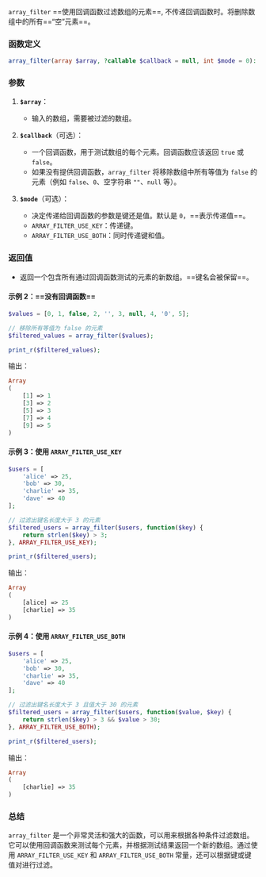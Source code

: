 `array_filter` ==使用回调函数过滤数组的元素==, 不传递回调函数时。将删除数组中的所有==“空”元素==。

### 函数定义

```php
array_filter(array $array, ?callable $callback = null, int $mode = 0): array
```
### 参数

1. **`$array`**：
   - 输入的数组，需要被过滤的数组。

2. **`$callback`**（可选）：
   - 一个回调函数，用于测试数组的每个元素。回调函数应该返回 `true` 或 `false`。
   - 如果没有提供回调函数，`array_filter` 将移除数组中所有等值为 `false` 的元素（例如 `false`、`0`、空字符串 `""`、`null` 等）。

3. **`$mode`**（可选）：
   - 决定传递给回调函数的参数是键还是值。默认是 `0`，==表示传递值==。
   - `ARRAY_FILTER_USE_KEY`：传递键。
   - `ARRAY_FILTER_USE_BOTH`：同时传递键和值。
### 返回值
- 返回一个包含所有通过回调函数测试的元素的新数组。==键名会被保留==。

#### 示例 2：==没有回调函数==

```php
$values = [0, 1, false, 2, '', 3, null, 4, '0', 5];

// 移除所有等值为 false 的元素
$filtered_values = array_filter($values);

print_r($filtered_values);
```

输出：

```php
Array
(
    [1] => 1
    [3] => 2
    [5] => 3
    [7] => 4
    [9] => 5
)
```

#### 示例 3：使用 `ARRAY_FILTER_USE_KEY`

```php
$users = [
    'alice' => 25,
    'bob' => 30,
    'charlie' => 35,
    'dave' => 40
];

// 过滤出键名长度大于 3 的元素
$filtered_users = array_filter($users, function($key) {
    return strlen($key) > 3;
}, ARRAY_FILTER_USE_KEY);

print_r($filtered_users);
```

输出：

```php
Array
(
    [alice] => 25
    [charlie] => 35
)
```

#### 示例 4：使用 `ARRAY_FILTER_USE_BOTH`

```php
$users = [
    'alice' => 25,
    'bob' => 30,
    'charlie' => 35,
    'dave' => 40
];

// 过滤出键名长度大于 3 且值大于 30 的元素
$filtered_users = array_filter($users, function($value, $key) {
    return strlen($key) > 3 && $value > 30;
}, ARRAY_FILTER_USE_BOTH);

print_r($filtered_users);
```

输出：

```php
Array
(
    [charlie] => 35
)
```

### 总结

`array_filter` 是一个非常灵活和强大的函数，可以用来根据各种条件过滤数组。它可以使用回调函数来测试每个元素，并根据测试结果返回一个新的数组。通过使用 `ARRAY_FILTER_USE_KEY` 和 `ARRAY_FILTER_USE_BOTH` 常量，还可以根据键或键值对进行过滤。